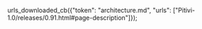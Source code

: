 urls_downloaded_cb({"token": "architecture.md", "urls": ["Pitivi-1.0/releases/0.91.html#page-description"]});